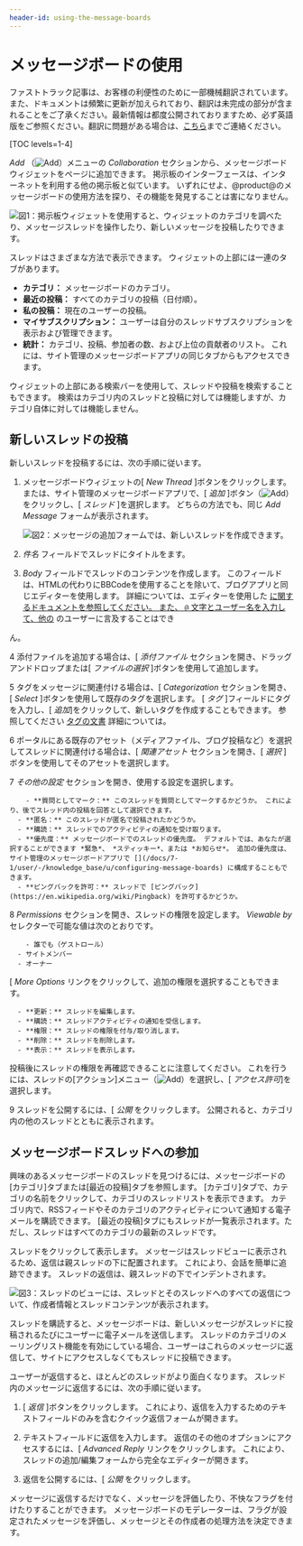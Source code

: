 ```yaml
---
header-id: using-the-message-boards
---
```


# メッセージボードの使用

<p class="alert alert-info"><span class="wysiwyg-color-blue120">ファストトラック記事は、お客様の利便性のために一部機械翻訳されています。また、ドキュメントは頻繁に更新が加えられており、翻訳は未完成の部分が含まれることをご了承ください。最新情報は都度公開されておりますため、必ず英語版をご参照ください。翻訳に問題がある場合は、<a href="mailto:support-content-jp@liferay.com">こちら</a>までご連絡ください。</span></p>

[TOC levels=1-4]

*Add* （![Add](../../../../images/icon-control-menu-add.png)）メニューの *Collaboration* セクションから、メッセージボードウィジェットをページに追加できます。 掲示板のインターフェースは、インターネットを利用する他の掲示板と似ています。 いずれにせよ、@product@のメッセージボードの使用方法を探り、その機能を発見することは害になりません。

![図1：掲示板ウィジェットを使用すると、ウィジェットのカテゴリを調べたり、メッセージスレッドを操作したり、新しいメッセージを投稿したりできます。](../../../../images/message-boards-category-threads.png)

スレッドはさまざまな方法で表示できます。 ウィジェットの上部には一連のタブがあります。

  - **カテゴリ：** メッセージボードのカテゴリ。
  - **最近の投稿：** すべてのカテゴリの投稿（日付順）。
  - **私の投稿：** 現在のユーザーの投稿。
  - **マイサブスクリプション：** ユーザーは自分のスレッドサブスクリプションを表示および管理できます。
  - **統計：** カテゴリ、投稿、参加者の数、および上位の貢献者のリスト。 これには、サイト管理のメッセージボードアプリの同じタブからもアクセスできます。

ウィジェットの上部にある検索バーを使用して、スレッドや投稿を検索することもできます。 検索はカテゴリ内のスレッドと投稿に対しては機能しますが、カテゴリ自体に対しては機能しません。

## 新しいスレッドの投稿

新しいスレッドを投稿するには、次の手順に従います。

1.  メッセージボードウィジェットの[ *New Thread* ]ボタンをクリックします。 または、サイト管理のメッセージボードアプリで、[ *追加* ]ボタン（![Add](../../../../images/icon-add.png)）をクリックし、[ *スレッド* ]を選択します。 どちらの方法でも、同じ *Add Message* フォームが表示されます。

    ![図2：メッセージの追加フォームでは、新しいスレッドを作成できます。](../../../../images/message-boards-add-thread.png)

2.  *件名* フィールドでスレッドにタイトルを</em>ます。

3.  *Body* フィールドでスレッドのコンテンツを作成します。 このフィールドは、HTMLの代わりにBBCodeを使用することを除いて、ブログアプリと同じエディターを使用します。 詳細については、エディター</a>を使用した [に関するドキュメントを参照してください。 また、 `@` 文字とユーザー名を入力して、他の](/docs/7-1/user/-/knowledge_base/u/using-the-blog-entry-editor) のユーザーに言及することはでき

ん。</p></li> 
   
   4  添付ファイルを追加する場合は、[ *添付ファイル* セクションを開き、ドラッグアンドドロップまたは[ *ファイルの選択* ]ボタンを使用して追加します。

5  タグをメッセージに関連付ける場合は、[ *Categorization* セクションを開き、[ *Select* ]ボタンを使用して既存のタグを選択します。 [ *タグ* ]フィールドにタグを入力し、[ *追加*]をクリックして、新しいタグを作成することもできます。 参照してください [タグの文書](/docs/7-1/user/-/knowledge_base/u/tagging-content) 詳細については。

6  ポータルにある既存のアセット（メディアファイル、ブログ投稿など）を選択してスレッドに関連付ける場合は、[ *関連アセット* セクションを開き、[ *選択* ]ボタンを使用してそのアセットを選択します。

7  *その他の設定* セクションを開き、使用する設定を選択します。
  
        - **質問としてマーク：** このスレッドを質問としてマークするかどうか。 これにより、後でスレッド内の投稿を回答として選択できます。
      - **匿名：** このスレッドが匿名で投稿されたかどうか。
      - **購読：** スレッドでのアクティビティの通知を受け取ります。
      - **優先度：** メッセージボードでのスレッドの優先度。 デフォルトでは、あなたが選択することができます *緊急*、 *スティッキー*、または *お知らせ*。 追加の優先度は、サイト管理のメッセージボードアプリで [](/docs/7-1/user/-/knowledge_base/u/configuring-message-boards) に構成することもできます。
      - **ピングバックを許可：** スレッドで [ピングバック](https://en.wikipedia.org/wiki/Pingback) を許可するかどうか。
8  *Permissions* セクションを開き、スレッドの権限を設定します。 *Viewable by* セレクターで可能な値は次のとおりです。
  
        - 誰でも（ゲストロール）
      - サイトメンバー
      - オーナー
[ *More Options* リンクをクリックして、追加の権限を選択することもできます。

      - **更新：** スレッドを編集します。
      - **購読：** スレッドアクティビティの通知を受信します。
      - **権限：** スレッドの権限を付与/取り消します。
      - **削除：** スレッドを削除します。
      - **表示：** スレッドを表示します。
投稿後にスレッドの権限を再確認できることに注意してください。 これを行うには、スレッドの[アクション]メニュー（![Add](../../../../images/icon-actions.png)）を選択し、[ *アクセス許可*]を選択します。

9  スレッドを公開するには、[ *公開* をクリックします。 公開されると、カテゴリ内の他のスレッドとともに表示されます。</ol> 



## メッセージボードスレッドへの参加

興味のあるメッセージボードのスレッドを見つけるには、メッセージボードの[カテゴリ]タブまたは[最近の投稿]タブを参照します。 [カテゴリ]タブで、カテゴリの名前をクリックして、カテゴリのスレッドリストを表示できます。 カテゴリ内で、RSSフィードやそのカテゴリのアクティビティについて通知する電子メールを購読できます。 [最近の投稿]タブにもスレッドが一覧表示されます。ただし、スレッドはすべてのカテゴリの最新のスレッドです。

スレッドをクリックして表示します。 メッセージはスレッドビューに表示されるため、返信は親スレッドの下に配置されます。 これにより、会話を簡単に追跡できます。 スレッドの返信は、親スレッドの下でインデントされます。

![図3：スレッドのビューには、スレッドとそのスレッドへのすべての返信について、作成者情報とスレッドコンテンツが表示されます。](../../../../images/message-boards-participate-in-threads.png)

スレッドを購読すると、メッセージボードは、新しいメッセージがスレッドに投稿されるたびにユーザーに電子メールを送信します。 スレッドのカテゴリのメーリングリスト機能を有効にしている場合、ユーザーはこれらのメッセージに返信して、サイトにアクセスしなくてもスレッドに投稿できます。

ユーザーが返信すると、ほとんどのスレッドがより面白くなります。 スレッド内のメッセージに返信するには、次の手順に従います。

1.  [ *返信* ]ボタンをクリックします。 これにより、返信を入力するためのテキストフィールドのみを含むクイック返信フォームが開きます。

2.  テキストフィールドに返信を入力します。 返信のその他のオプションにアクセスするには、[ *Advanced Reply* リンクをクリックします。 これにより、スレッドの追加/編集フォームから完全なエディターが開きます。

3.  返信を公開するには、[ *公開* をクリックします。

メッセージに返信するだけでなく、メッセージを評価したり、不快なフラグを付けたりすることができます。 メッセージボードのモデレーターは、フラグが設定されたメッセージを評価し、メッセージとその作成者の処理方法を決定できます。
